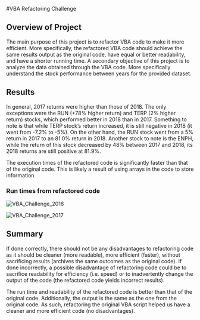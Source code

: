 #VBA Refactoring Challenge

## Overview of Project
The main purpose of this project is to refactor VBA code to make it more efficient. More specifically, the refactored VBA code should achieve the same results output as the original code, have equal or better readability, and have a shorter running time. A secondary objective of this project is to analyze the data obtained through the VBA code. More specifically understand the stock performance between years for the provided dataset. 

## Results
In general, 2017 returns were higher than those of 2018.  The only exceptions were the RUN (+78% higher return) and TERP (2% higher return) stocks, which performed better in 2018 than in 2017. Something to note is that while TERP stock’s return increased, it is still negative in 2018 (it went from -7.2% to -5%). On the other hand, the RUN stock went from a 5% return in 2017 to an 81.0% return in 2018. Another stock to note is the ENPH, while the return of this stock decreased by 48% between 2017 and 2018, its 2018 returns are still positive at 81.9%.

The execution times of the refactored code is significantly faster than that of the original code. This is likely a result of using arrays in the code to store information.  

### Run times from refactored code
![VBA_Challenge_2018](https://user-images.githubusercontent.com/61717854/152666046-14cc4915-e0d9-4349-a3e4-3fdd69153470.PNG)

![VBA_Challenge_2017](https://user-images.githubusercontent.com/61717854/152666068-3743cde4-a29a-49d1-8621-6b03906b3214.PNG)


## Summary
If done correctly, there should not be any disadvantages to refactoring code as it should be cleaner (more readable), more efficient (faster), without sacrificing results (archives the same outcomes as the original code). If done incorrectly, a possible disadvantage of refactoring code could be to sacrifice readability for efficiency (i.e. speed) or to inadvertently change the output of the code (the refactored code yields incorrect results).  

The run time and readability of the refactored code is better than that of the original code. Additionally, the output is the same as the one from the original code. As such, refactoring the original VBA script helped us have a cleaner and more efficient code (no disadvantages).  
